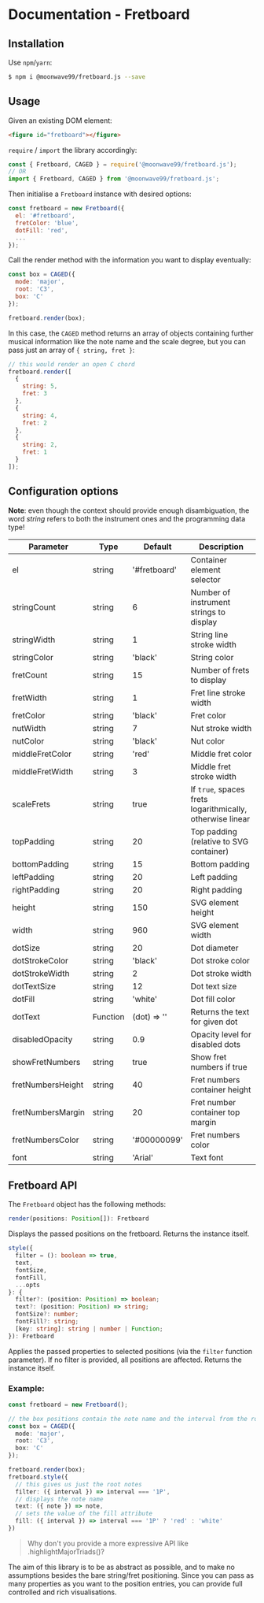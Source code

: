 # Documentation - Fretboard

## Installation

Use `npm`/`yarn`:

```bash
$ npm i @moonwave99/fretboard.js --save
```

## Usage

Given an existing DOM element:

```html
<figure id="fretboard"></figure>
```

`require` / `import` the library accordingly:

```javascript
const { Fretboard, CAGED } = require('@moonwave99/fretboard.js');
// OR
import { Fretboard, CAGED } from '@moonwave99/fretboard.js';
```

Then initialise a `Fretboard` instance with desired options:

```javascript
const fretboard = new Fretboard({
  el: '#fretboard',
  fretColor: 'blue',
  dotFill: 'red',
  ...
});
```
Call the render method with the information you want to display eventually:

```javascript
const box = CAGED({
  mode: 'major',
  root: 'C3',
  box: 'C'
});

fretboard.render(box);
```

In this case, the `CAGED` method returns an array of objects containing further musical information like the note name and the scale degree, but you can pass just an array of `{ string, fret }`:

```javascript
// this would render an open C chord
fretboard.render([
  {
    string: 5,
    fret: 3
  },
  {
    string: 4,
    fret: 2
  },
  {
    string: 2,
    fret: 1
  }
]);
```

## Configuration options

**Note**: even though the context should provide enough disambiguation, the word _string_ refers to both the instrument ones and the programming data type!

Parameter         | Type     | Default      | Description
------------------|----------|--------------|----------------------------------------------------------
el                | string   | '#fretboard' | Container element selector
stringCount       | string   | 6            | Number of instrument strings to display
stringWidth       | string   | 1            | String line stroke width
stringColor       | string   | 'black'      | String color
fretCount         | string   | 15           | Number of frets to display
fretWidth         | string   | 1            | Fret line stroke width
fretColor         | string   | 'black'      | Fret color
nutWidth          | string   | 7            | Nut stroke width
nutColor          | string   | 'black'      | Nut color
middleFretColor   | string   | 'red'        | Middle fret color
middleFretWidth   | string   | 3            | Middle fret stroke width
scaleFrets        | string   | true         | If `true`, spaces frets logarithmically, otherwise linear
topPadding        | string   | 20           | Top padding (relative to SVG container)
bottomPadding     | string   | 15           | Bottom padding
leftPadding       | string   | 20           | Left padding
rightPadding      | string   | 20           | Right padding
height            | string   | 150          | SVG element height
width             | string   | 960          | SVG element width
dotSize           | string   | 20           | Dot diameter
dotStrokeColor    | string   | 'black'      | Dot stroke color
dotStrokeWidth    | string   | 2            | Dot stroke width
dotTextSize       | string   | 12           | Dot text size
dotFill           | string   | 'white'      | Dot fill color
dotText           | Function | (dot) => ''  | Returns the text for given dot
disabledOpacity   | string   | 0.9          | Opacity level for disabled dots
showFretNumbers   | string   | true         | Show fret numbers if true
fretNumbersHeight | string   | 40           | Fret numbers container height
fretNumbersMargin | string   | 20           | Fret number container top margin
fretNumbersColor  | string   | '#00000099'  | Fret numbers color
font              | string   | 'Arial'      | Text font

## Fretboard API

The `Fretboard` object has the following methods:

```typescript
render(positions: Position[]): Fretboard
```

Displays the passed positions on the fretboard. Returns the instance itself.

```typescript
style({
  filter = (): boolean => true,
  text,
  fontSize,
  fontFill,
  ...opts  
}: {
  filter?: (position: Position) => boolean;
  text?: (position: Position) => string;
  fontSize?: number;
  fontFill?: string;
  [key: string]: string | number | Function;  
}): Fretboard
```

Applies the passed properties to selected positions (via the `filter` function parameter). If no filter is provided, all positions are affected. Returns the instance itself.

### Example:

```typescript
const fretboard = new Fretboard();

// the box positions contain the note name and the interval from the root
const box = CAGED({
  mode: 'major',
  root: 'C3',
  box: 'C'
});

fretboard.render(box);
fretboard.style({
  // this gives us just the root notes
  filter: ({ interval }) => interval === '1P',
  // displays the note name
  text: ({ note }) => note, 
  // sets the value of the fill attribute
  fill: ({ interval }) => interval === '1P' ? 'red' : 'white' 
})
```

> Why don't you provide a more expressive API like .highlightMajorTriads()?

The aim of this library is to be as abstract as possible, and to make no assumptions besides the bare string/fret positioning. Since you can pass as many properties as you want to the position entries, you can provide full controlled and rich visualisations.
